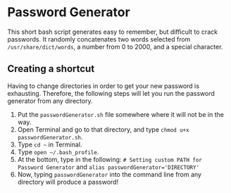 # Password Generator
This short bash script generates easy to remember, but difficult to crack passwords. It randomly concatenates two words selected from `/usr/share/dict/words`, a number from 0 to 2000, and a special character. 

## Creating a shortcut
Having to change directories in order to get your new password is exhausting. Therefore, the following steps will let you run the password generator from any directory.
1. Put the `passwordGenerator.sh` file somewhere where it will not be in the way.
1. Open Terminal and go to that directory, and type `chmod u+x passwordGenerator.sh`.
1. Type `cd ~` in Terminal.
1. Type `open ~/.bash_profile`.
1. At the bottom, type in the following: `# Setting custom PATH for Password Generator` and `alias passwordGenerator='DIRECTORY'`
1. Now, typing `passwordGenerator` into the command line from any directory will produce a password!

